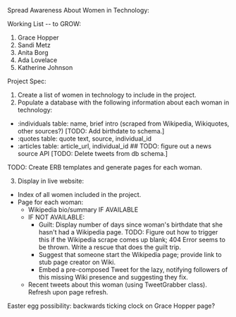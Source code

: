 Spread Awareness About Women in Technology:

Working List -- to GROW:
1. Grace Hopper
2. Sandi Metz
3. Anita Borg
4. Ada Lovelace
5. Katherine Johnson

Project Spec:

1. Create a list of women in technology to include in the project.
2. Populate a database with the following information about each woman in technology:
  - :individuals table: name, brief intro (scraped from Wikipedia, Wikiquotes, other sources?)
  [TODO: Add birthdate to schema.]
  - :quotes table: quote text, source, individual_id
  - :articles table: article_url, individual_id ## TODO: figure out a news source API
  [TODO: Delete tweets from db schema.]

TODO: Create ERB templates and generate pages for each woman.

3. Display in live website:
  - Index of all women included in the project.
  - Page for each woman:
    - Wikipedia bio/summary IF AVAILABLE
    - IF NOT AVAILABLE:
       - Guilt: Display number of days since woman's birthdate that she hasn't had a Wikipedia page.
       TODO: Figure out how to trigger this if the Wikipedia scrape comes up blank; 404 Error seems to be thrown. Write a rescue that does the guilt trip.
       - Suggest that someone start the Wikipedia page; provide link to stub page creator on Wiki.
       - Embed a pre-composed Tweet for the lazy, notifying followers of this missing Wiki presence and suggesting they fix.
    - Recent tweets about this woman (using TweetGrabber class). Refresh upon page refresh.

Easter egg possibility: backwards ticking clock on Grace Hopper page?